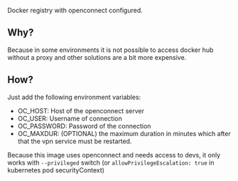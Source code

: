 Docker registry with openconnect configured.

## Why?

Because in some environments it is not possible to access docker hub without a proxy and other solutions are a bit more expensive.

## How?

Just add the following environment variables:

 - OC_HOST: Host of the openconnect server
 - OC_USER: Username of connection
 - OC_PASSWORD: Password of the connection
 - OC_MAXDUR: (OPTIONAL) the maximum duration in minutes which after that the vpn service must be restarted.

Because this image uses openconnect and needs access to devs, it only works with `--privileged` switch (or `allowPrivilegeEscalation: true` in kubernetes pod securityContext)
